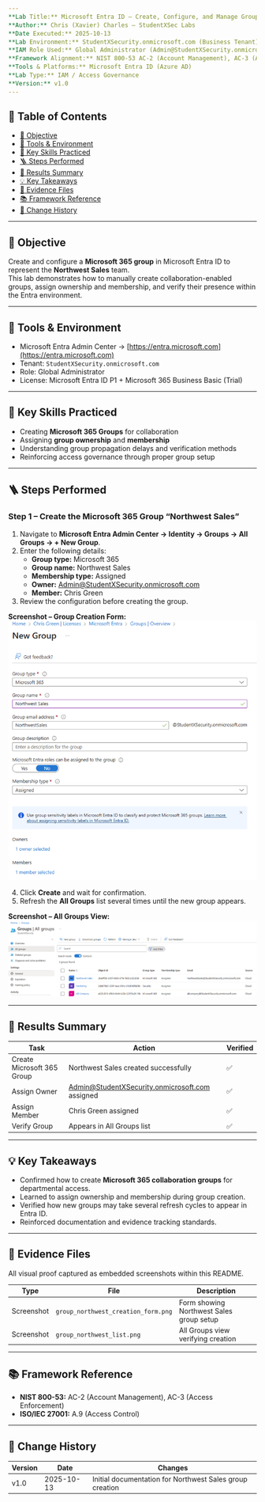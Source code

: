 ```yaml
---
**Lab Title:** Microsoft Entra ID – Create, Configure, and Manage Groups  
**Author:** Chris (Xavier) Charles — StudentXSec Labs  
**Date Executed:** 2025-10-13  
**Lab Environment:** StudentXSecurity.onmicrosoft.com (Business Tenant)  
**IAM Role Used:** Global Administrator (Admin@StudentXSecurity.onmicrosoft.com)  
**Framework Alignment:** NIST 800-53 AC-2 (Account Management), AC-3 (Access Enforcement)  
**Tools & Platforms:** Microsoft Entra ID (Azure AD)  
**Lab Type:** IAM / Access Governance  
**Version:** v1.0  
---
```


## 📑 Table of Contents
- [🎯 Objective](#-objective)
- [🧰 Tools & Environment](#-tools--environment)
- [🧠 Key Skills Practiced](#-key-skills-practiced)
- [🪜 Steps Performed](#-steps-performed)
- [📑 Results Summary](#-results-summary)
- [💡 Key Takeaways](#-key-takeaways)
- [🧩 Evidence Files](#-evidence-files)
- [📚 Framework Reference](#-framework-reference)
- [🧾 Change History](#-change-history)

---

## 🎯 Objective
Create and configure a **Microsoft 365 group** in Microsoft Entra ID to represent the **Northwest Sales** team.  
This lab demonstrates how to manually create collaboration-enabled groups, assign ownership and membership, and verify their presence within the Entra environment.

---

## 🧰 Tools & Environment
- Microsoft Entra Admin Center → [https://entra.microsoft.com](https://entra.microsoft.com)  
- Tenant: `StudentXSecurity.onmicrosoft.com`  
- Role: Global Administrator  
- License: Microsoft Entra ID P1 + Microsoft 365 Business Basic (Trial)

---

## 🧠 Key Skills Practiced
- Creating **Microsoft 365 Groups** for collaboration  
- Assigning **group ownership** and **membership**  
- Understanding group propagation delays and verification methods  
- Reinforcing access governance through proper group setup

---

## 🪜 Steps Performed

### Step 1 – Create the Microsoft 365 Group “Northwest Sales”
1. Navigate to **Microsoft Entra Admin Center → Identity → Groups → All Groups → + New Group**.  
2. Enter the following details:  
   - **Group type:** Microsoft 365  
   - **Group name:** Northwest Sales  
   - **Membership type:** Assigned  
   - **Owner:** Admin@StudentXSecurity.onmicrosoft.com  
   - **Member:** Chris Green  
3. Review the configuration before creating the group.  

**Screenshot – Group Creation Form:**  
![New Group creation form showing Northwest Sales details](./screenshots/group_northwest_creation_form.png)

4. Click **Create** and wait for confirmation.  
5. Refresh the **All Groups** list several times until the new group appears.  

**Screenshot – All Groups View:**  
![All Groups list showing Northwest Sales group created successfully](./screenshots/group_northwest_list.png)

---

## 📑 Results Summary
| Task | Action | Verified |
|------|---------|-----------|
| Create Microsoft 365 Group | Northwest Sales created successfully | ✅ |
| Assign Owner | Admin@StudentXSecurity.onmicrosoft.com assigned | ✅ |
| Assign Member | Chris Green assigned | ✅ |
| Verify Group | Appears in All Groups list | ✅ |

---

## 💡 Key Takeaways
- Confirmed how to create **Microsoft 365 collaboration groups** for departmental access.  
- Learned to assign ownership and membership during group creation.  
- Verified how new groups may take several refresh cycles to appear in Entra ID.  
- Reinforced documentation and evidence tracking standards.

---

## 🧩 Evidence Files
All visual proof captured as embedded screenshots within this README.

| Type | File | Description |
|------|------|-------------|
| Screenshot | `group_northwest_creation_form.png` | Form showing Northwest Sales group setup |
| Screenshot | `group_northwest_list.png` | All Groups view verifying creation |

---

## 📚 Framework Reference
- **NIST 800-53:** AC-2 (Account Management), AC-3 (Access Enforcement)  
- **ISO/IEC 27001:** A.9 (Access Control)

---

## 🧾 Change History
| Version | Date | Changes |
|----------|------|----------|
| v1.0 | 2025-10-13 | Initial documentation for Northwest Sales group creation |

